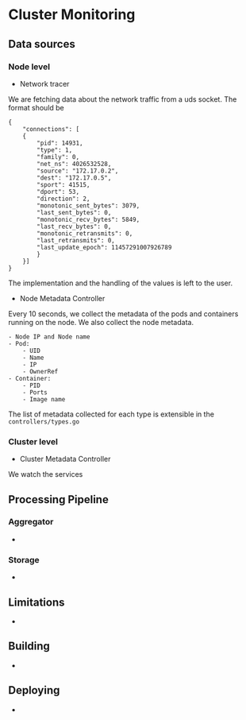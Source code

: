 # Cluster Monitoring

## Data sources

### Node level

- Network tracer

We are fetching data about the network traffic from a uds socket.
The format should be

```
{
	"connections": [
	{
		"pid": 14931,
		"type": 1,
		"family": 0,
		"net_ns": 4026532528,
		"source": "172.17.0.2",
		"dest": "172.17.0.5",
		"sport": 41515,
		"dport": 53,
		"direction": 2,
		"monotonic_sent_bytes": 3079,
		"last_sent_bytes": 0,
		"monotonic_recv_bytes": 5849,
		"last_recv_bytes": 0,
		"monotonic_retransmits": 0,
		"last_retransmits": 0,
		"last_update_epoch": 11457291007926789
		}
	}]
}
```

The implementation and the handling of the values is left to the user.

- Node Metadata Controller

Every 10 seconds, we collect the metadata of the pods and containers running on the node.
We also collect the node metadata.

    - Node IP and Node name
    - Pod:
        - UID
        - Name
        - IP
        - OwnerRef
    - Container:
        - PID
        - Ports
        - Image name

The list of metadata collected for each type is extensible in the
`controllers/types.go`

### Cluster level

- Cluster Metadata Controller

We watch the services

## Processing Pipeline

### Aggregator

- 

### Storage

-


## Limitations

-

## Building

-

## Deploying

-
